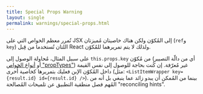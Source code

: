 ```yaml
---
title: Special Props Warning
layout: single
permalink: warnings/special-props.html
---
```


تُمرر معظم الخواص التي على JSX إلى المُكوّن ولكن هناك خاصيتان مُميزتان (`ref`و `key`) اللتان تُستخدما من قِبل React ولذلك لا يتم تمريرهما للمُكوّن.

على سبيل المثال، مُحاولة الوصول إلى `this.props.key` من مُكوّن (أي من دالّة التصيير أو [أنواع الخواص "propTypes"](/docs/typechecking-with-proptypes.html#proptypes)) غير مُعرّفة. إن كُنت بحاجة للوصول إلى نفس القيمة داخل المُكوّن الإبن فعليك بتمريرها كخاصية أُخرى (مثل: `<ListItemWrapper key={result.id} id={result.id} />`). بينما من المُمكن أن يبدو زائد عما ينبغي بل أنه من المُهم فصل منطقية التطبيق عن تلميحات المُصالحة "reconciling hints". 
